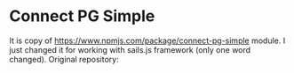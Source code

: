 # Connect PG Simple

It is copy of https://www.npmjs.com/package/connect-pg-simple module. I just changed it for working with sails.js framework (only one word changed). Original repository: 
